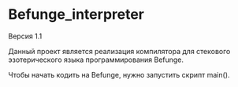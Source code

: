 # Befunge_interpreter
Версия 1.1

Данный проект является реализация компилятора для стекового эзотерического языка программирования Befunge.

Чтобы начать кодить на Befunge, нужно запустить скрипт main().
